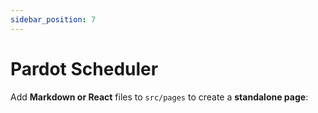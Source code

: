 ```yaml
---
sidebar_position: 7
---
```


# Pardot Scheduler

Add **Markdown or React** files to `src/pages` to create a **standalone page**:

